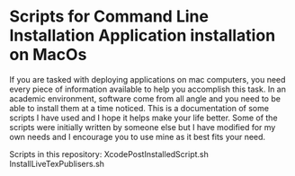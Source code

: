 # Scripts for Command Line Installation Application installation on MacOs
If you are tasked with deploying applications on mac computers, you need every 
piece of information available to help you accomplish this task. In an academic 
environment, software come from all angle and you need to be able to install them 
at a time noticed. This is a documentation of some scripts I have used and I hope it 
helps make your life better. Some of the scripts were initially written by someone 
else but I have modified for my own needs and I encourage you to use mine as it best 
fits your need.

Scripts in this repository:
XcodePostInstalledScript.sh
InstallLiveTexPublisers.sh
